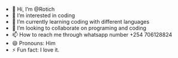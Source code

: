 - 👋 Hi, I’m @Rotich
- 👀 I’m interested in coding
- 🌱 I’m currently learning coding with different languages
- 💞️ I’m looking to collaborate on programing and coding
- 📫 How to reach me through whatsapp number +254 706128824
- 😄 Pronouns: Him
- ⚡ Fun fact: I love it.

<!---
Rotich2263/Rotich2263 is a ✨ special ✨ repository because its `README.md` (this file) appears on your GitHub profile.
You can click the Preview link to take a look at your changes.
--->
